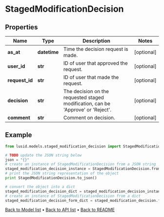 # StagedModificationDecision


## Properties
Name | Type | Description | Notes
------------ | ------------- | ------------- | -------------
**as_at** | **datetime** | Time the decision request is made. | [optional] 
**user_id** | **str** | ID of user that approved the request. | [optional] 
**request_id** | **str** | ID of user that made the request. | [optional] 
**decision** | **str** | The decision on the requested staged modification, can be &#39;Approve&#39; or &#39;Reject&#39;. | [optional] 
**comment** | **str** | Comment on decision. | [optional] 

## Example

```python
from lusid.models.staged_modification_decision import StagedModificationDecision

# TODO update the JSON string below
json = "{}"
# create an instance of StagedModificationDecision from a JSON string
staged_modification_decision_instance = StagedModificationDecision.from_json(json)
# print the JSON string representation of the object
print StagedModificationDecision.to_json()

# convert the object into a dict
staged_modification_decision_dict = staged_modification_decision_instance.to_dict()
# create an instance of StagedModificationDecision from a dict
staged_modification_decision_form_dict = staged_modification_decision.from_dict(staged_modification_decision_dict)
```
[Back to Model list](../README.md#documentation-for-models) &#8226; [Back to API list](../README.md#documentation-for-api-endpoints) &#8226; [Back to README](../README.md)


